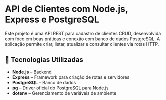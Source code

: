 # API de Clientes com Node.js, Express e PostgreSQL

Este projeto é uma API REST para cadastro de clientes CRUD, desenvolvida com foco em boas práticas e conexão com banco de dados PostgreSQL. A aplicação permite criar, listar, atualizar e consultar clientes via rotas HTTP.

## 🚀 Tecnologias Utilizadas

- **Node.js** – Backend
- **Express** – Framework para criação de rotas e servidores
- **PostgreSQL** – Banco de dados
- **pg** – Driver oficial do PostgreSQL para Node.js
- **dotenv** – Gerenciamento de variáveis de ambiente
